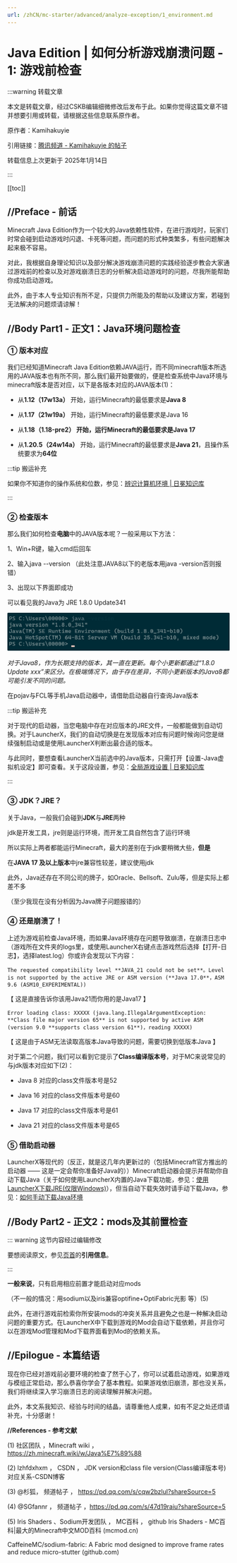 ```yaml
---
url: /zhCN/mc-starter/advanced/analyze-exception/1_environment.md
---
```

# Java Edition | 如何分析游戏崩溃问题 - 1: 游戏前检查

:::warning 转载文章

本文是转载文章，经过CSKB编辑细微修改后发布于此。如果你觉得这篇文章不错并想要引用或转载，请根据这些信息联系原作者。

原作者：Kamihakuyie

引用链接：[腾讯频道 - Kamihakuyie 的帖子](https://qun.qq.com/qqweb/qunpro/share?_wv=3&_wwv=128\&appChannel=share\&inviteCode=2muCpb408BT\&contentID=dwOtCX\&businessType=2\&jumpsource=shorturl)

转载信息上次更新于 2025年1月14日

:::

\[\[toc]]

## **//Preface  -  前话**

Minecraft Java Edition作为一个较大的Java依赖性软件，在进行游戏时，玩家们时常会碰到启动游戏时闪退、卡死等问题，而问题的形式种类繁多，有些问题解决起来极不容易。

对此，我根据自身理论知识以及部分解决游戏崩溃问题的实践经验逐步教会大家通过游戏前的检查以及对游戏崩溃日志的分析解决启动游戏时的问题，尽我所能帮助你成功启动游戏。

此外，由于本人专业知识有所不足，只提供力所能及的帮助以及建议方案，若碰到无法解决的问题烦请谅解！

## **//Body  Part1  -  正文1：Java环境问题检查**

### **① 版本对应**

我们已经知道Minecraft Java Edition依赖JAVA运行，而不同minecraft版本所选用的JAVA版本也有所不同，那么我们最开始要做的，便是检查系统中Java环境与minecraft版本是否对应，以下是各版本对应的JAVA版本(1)：

* 从**1.12（17w13a）** 开始，运行Minecraft的最低要求是**Java 8**

* 从**1.17（21w19a）** 开始，运行Minecraft的最低要求是Java 16

* 从**1.18（1.18-pre2） **开始，运行Minecraft的最低要求是**Java 17**

* 从**1.20.5（24w14a）** 开始，运行Minecraft的最低要求是**Java 21**，且操作系统要求为**64位**

:::tip 搬运补充

如果你不知道你的操作系统和位数，参见：[辨识计算机环境 | 日冕知识库](/zhCN/guide/general/check-system.html)

:::

### **② 检查版本**

那么我们如何检查**电脑**中的JAVA版本呢？一般采用以下方法：

1、Win+R键，输入cmd后回车

2、输入java --version （此处注意JAVA8以下的老版本用java -version否则报错）

3、出现以下界面即成功

可以看见我的Java为 JRE 1.8.0 Update341

![由于跨域阻止，此处换用了并非来自原文的图片](/img/mcstarter/java-version.png)

*对于Java8，作为长期支持的版本，其一直在更新。每个小更新都通过“1.8.0 Update xxx”来区分。在极端情况下，由于存在差异，不同小更新版本的Java8都可能引发不同的问题。*

在pojav与FCL等手机Java启动器中，请借助启动器自行查询Java版本

:::tip 搬运补充

对于现代的启动器，当您电脑中存在对应版本的JRE文件，一般都能做到自动切换。对于LauncherX，我们的自动切换是在发现版本对应有问题时候询问您是继续强制启动或是使用LauncherX判断出最合适的版本。

与此同时，要想查看LauncherX当前选中的Java版本，只需打开【设置-Java虚拟机设定】即可查看。关于这段设置，参见：[全局游戏设置 | 日冕知识库](/zhCN/lxguide/settings/item/global)

:::

### **③ JDK？JRE？**

关于Java，一般我们会碰到**JDK**与**JRE**两种

jdk是开发工具，jre则是运行环境，而开发工具自然包含了运行环境

所以实际上两者都能运行Minecraft，最大的差别在于jdk要稍微大些，**但是**

在**JAVA 17 及以上版本**中jre兼容性较差，建议使用jdk

此外，Java还存在不同公司的牌子，如Oracle、Bellsoft、Zulu等，但是实际上都差不多

（至少我现在没有分析因为Java牌子问题报错的）

### **④ 还是崩溃了！**

上述为游戏前检查Java环境，而如果Java环境存在问题导致崩溃，在崩溃日志中（游戏所在文件夹的logs里，或使用LauncherX右键点击游戏然后选择【打开-日志】，选择latest.log）你或许会发现以下内容：

```
The requested compatibility level **JAVA_21 could not be set**。Level is not supported by the active JRE or ASM version (**Java 17.0**，ASM 9.6 (ASM10_EXPERIMENTAL))
```

【 这是直接告诉你该用Java21而你用的是Java17 】

```
Error loading class: XXXXX (java.lang.IllegalArgumentException: **Class file major version 65** is not supported by active ASM (version 9.0 **supports class version 61**)，reading XXXXX)
```

【 这是由于ASM无法读取高版本Java导致的问题，需要切换到低版本Java 】

对于第二个问题，我们可以看到它提示了**Class编译版本号**，对于MC来说常见的与jdk版本对应如下(2)：

* Java 8 对应的class文件版本号是52

* Java 16 对应的class文件版本号是60

* Java 17 对应的class文件版本号是61

* Java 21 对应的class文件版本号是65

### **⑤ 借助启动器**

LauncherX等现代的（反正，就是这几年内更新过的（包括Minecraft官方推出的启动器 —— 这是一定会帮你准备好Java的））Minecraft启动器会提示并帮助你自动下载Java（关于如何使用LauncherX内置的Java下载功能，参见：[使用LauncherX下载JRE(仅限Windows)](/zhCN/lxguide/others/download-jre.html#使用launcherx内置的下载-windows-x64)），但当自动下载失效时请手动下载Java，参见：[如何手动下载Java环境](/zhCN/lxguide/others/download-jre)

## **//Body Part2  -  正文2：mods及其前置检查**

::: warning 这节内容经过编辑修改

要想阅读原文，参见[页首](#)的**引用信息**。

:::

**一般来说**，只有启用相应前置才能启动对应mods

（不一般的情况：用sodium以及iris兼容optifine+OptiFabric光影 等）(5)

此外，在进行游戏前检索你所安装mods的冲突关系并且避免之也是一种解决启动问题的重要方式。在LauncherX中下载到游戏的Mod会自动下载依赖，并且你可以在游戏Mod管理和Mod下载界面看到Mod的依赖关系。

## **//Epilogue  -  本篇结语**

现在你已经对游戏前必要环境的检查了然于心了，你可以试着启动游戏，如果游戏与模组正常启动，那么恭喜你学会了基本教程。如果游戏依旧崩溃，那也没关系，我们将继续深入学习崩溃日志的阅读理解并解决问题。

此外，本文系我知识、经验与时间的结晶，请尊重他人成果，如有不足之处还烦请补充，十分感谢！

**//References  -  参考文献**

(1)  社区团队  ，Minecraft wiki  ， https://zh.minecraft.wiki/w/Java%E7%89%88

(2)  lzhfdxhxm  ， CSDN  ， JDK version和class file version(Class编译版本号)对应关系-CSDN博客

(3)  @杉狐， 频道帖子   ， https://pd.qq.com/s/cqw2bzlul?shareSource=5

(4)   @SGfannr  ， 频道帖子  ，https://pd.qq.com/s/47d19raiu?shareSource=5

(5) Iris Shaders 、Sodium开发团队  ，  MC百科  ， github  Iris Shaders - MC百科|最大的Minecraft中文MOD百科 (mcmod.cn)

CaffeineMC/sodium-fabric: A Fabric mod designed to improve frame rates and reduce micro-stutter (github.com)
